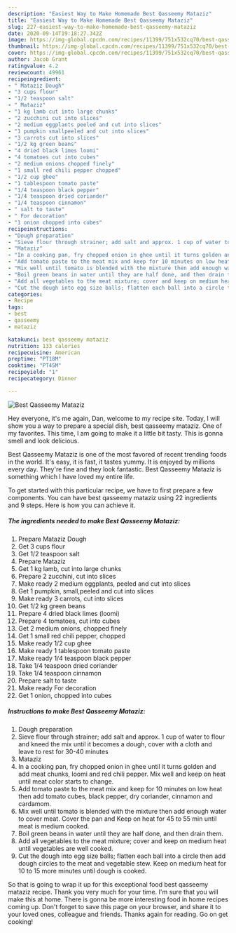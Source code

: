 ```yaml
---
description: "Easiest Way to Make Homemade Best Qasseemy Mataziz"
title: "Easiest Way to Make Homemade Best Qasseemy Mataziz"
slug: 227-easiest-way-to-make-homemade-best-qasseemy-mataziz
date: 2020-09-14T19:18:27.342Z
image: https://img-global.cpcdn.com/recipes/11399/751x532cq70/best-qasseemy-mataziz-recipe-main-photo.jpg
thumbnail: https://img-global.cpcdn.com/recipes/11399/751x532cq70/best-qasseemy-mataziz-recipe-main-photo.jpg
cover: https://img-global.cpcdn.com/recipes/11399/751x532cq70/best-qasseemy-mataziz-recipe-main-photo.jpg
author: Jacob Grant
ratingvalue: 4.2
reviewcount: 49961
recipeingredient:
- " Mataziz Dough"
- "3 cups flour"
- "1/2 teaspoon salt"
- " Mataziz"
- "1 kg lamb cut into large chunks"
- "2 zucchini cut into slices"
- "2 medium eggplants peeled and cut into slices"
- "1 pumpkin smallpeeled and cut into slices"
- "3 carrots cut into slices"
- "1/2 kg green beans"
- "4 dried black limes loomi"
- "4 tomatoes cut into cubes"
- "2 medium onions chopped finely"
- "1 small red chili pepper chopped"
- "1/2 cup ghee"
- "1 tablespoon tomato paste"
- "1/4 teaspoon black pepper"
- "1/4 teaspoon dried coriander"
- "1/4 teaspoon cinnamon"
- " salt to taste"
- " For decoration"
- "1 onion chopped into cubes"
recipeinstructions:
- "Dough preparation"
- "Sieve flour through strainer; add salt and approx. 1 cup of water to flour and kneed the mix until it becomes a dough, cover with a cloth and leave to rest for 30-40 minutes"
- "Mataziz"
- "In a cooking pan, fry chopped onion in ghee until it turns golden and add meat chunks, loomi and red chili pepper. Mix well and keep on heat until meat color starts to change."
- "Add tomato paste to the meat mix and keep for 10 minutes on low heat then add tomato cubes, black pepper, dry coriander, cinnamon and cardamom."
- "Mix well until tomato is blended with the mixture then add enough water to cover meat. Cover the pan and Keep on heat for 45 to 55 min until meat is medium cooked."
- "Boil green beans in water until they are half done, and then drain them."
- "Add all vegetables to the meat mixture; cover and keep on medium heat until vegetables are well cooked."
- "Cut the dough into egg size balls; flatten each ball into a circle then add dough circles to the meat and vegetable stew. Keep on medium heat for 10 to 15 more minutes until dough is cooked."
categories:
- Recipe
tags:
- best
- qasseemy
- mataziz

katakunci: best qasseemy mataziz 
nutrition: 133 calories
recipecuisine: American
preptime: "PT18M"
cooktime: "PT45M"
recipeyield: "1"
recipecategory: Dinner

---
```



![Best Qasseemy Mataziz](https://img-global.cpcdn.com/recipes/11399/751x532cq70/best-qasseemy-mataziz-recipe-main-photo.jpg)

Hey everyone, it's me again, Dan, welcome to my recipe site. Today, I will show you a way to prepare a special dish, best qasseemy mataziz. One of my favorites. This time, I am going to make it a little bit tasty. This is gonna smell and look delicious.

Best Qasseemy Mataziz is one of the most favored of recent trending foods in the world. It's easy, it is fast, it tastes yummy. It is enjoyed by millions every day. They're fine and they look fantastic. Best Qasseemy Mataziz is something which I have loved my entire life.




To get started with this particular recipe, we have to first prepare a few components. You can have best qasseemy mataziz using 22 ingredients and 9 steps. Here is how you can achieve it.

<!--inarticleads1-->

##### The ingredients needed to make Best Qasseemy Mataziz:

1. Prepare  Mataziz Dough
1. Get 3 cups flour
1. Get 1/2 teaspoon salt
1. Prepare  Mataziz
1. Get 1 kg lamb, cut into large chunks
1. Prepare 2 zucchini, cut into slices
1. Make ready 2 medium eggplants, peeled and cut into slices
1. Get 1 pumpkin, small,peeled and cut into slices
1. Make ready 3 carrots, cut into slices
1. Get 1/2 kg green beans
1. Prepare 4 dried black limes (loomi)
1. Prepare 4 tomatoes, cut into cubes
1. Get 2 medium onions, chopped finely
1. Get 1 small red chili pepper, chopped
1. Make ready 1/2 cup ghee
1. Make ready 1 tablespoon tomato paste
1. Make ready 1/4 teaspoon black pepper
1. Take 1/4 teaspoon dried coriander
1. Take 1/4 teaspoon cinnamon
1. Prepare  salt to taste
1. Make ready  For decoration
1. Get 1 onion, chopped into cubes




<!--inarticleads2-->

##### Instructions to make Best Qasseemy Mataziz:

1. Dough preparation
1. Sieve flour through strainer; add salt and approx. 1 cup of water to flour and kneed the mix until it becomes a dough, cover with a cloth and leave to rest for 30-40 minutes
1. Mataziz
1. In a cooking pan, fry chopped onion in ghee until it turns golden and add meat chunks, loomi and red chili pepper. Mix well and keep on heat until meat color starts to change.
1. Add tomato paste to the meat mix and keep for 10 minutes on low heat then add tomato cubes, black pepper, dry coriander, cinnamon and cardamom.
1. Mix well until tomato is blended with the mixture then add enough water to cover meat. Cover the pan and Keep on heat for 45 to 55 min until meat is medium cooked.
1. Boil green beans in water until they are half done, and then drain them.
1. Add all vegetables to the meat mixture; cover and keep on medium heat until vegetables are well cooked.
1. Cut the dough into egg size balls; flatten each ball into a circle then add dough circles to the meat and vegetable stew. Keep on medium heat for 10 to 15 more minutes until dough is cooked.




So that is going to wrap it up for this exceptional food best qasseemy mataziz recipe. Thank you very much for your time. I'm sure that you will make this at home. There is gonna be more interesting food in home recipes coming up. Don't forget to save this page on your browser, and share it to your loved ones, colleague and friends. Thanks again for reading. Go on get cooking!
